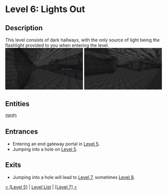# Level 6: Lights Out

## Description
This level consists of dark hallways, with the only source of light being the flashlight provided to you when entering the level.
<img src="./img/Level_6_0.png" width="49%" />
<img src="./img/Level_6_1.png" width="49%"/>

## Entities
(WIP)

## Entrances
* Entering an end gateway portal in <a href="./Level_5.md">Level 5</a>.
* Jumping into a hole on <a href="./Level_5.md">Level 5</a>.

## Exits
* Jumping into a hole will lead to <a href="./Level_7.md">Level 7</a>, sometimes <a href="./Level_8.md">Level 8</a>.

<a href="./Level_5.md">< [Level 5]</a> | <a href="./Levels.md">Level List</a> | <a href="./Level_7.md">[Level 7] ></a>
